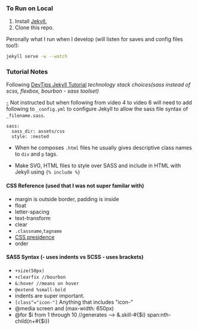 ### To Run on Local

1) Install [Jekyll.](https://jekyllrb.com)
2) Clone this repo.

Peronally what I run when I develop (will listen for saves and config files too!):

```bash
jekyll serve -w --watch
```

### Tutorial Notes
Following [DevTips Jekyll Tutorial](https://www.youtube.com/playlist?list=PLqGj3iMvMa4KQZUkRjfwMmTq_f1fbxerI)
_technology stack choices(sass instead of scss, flexbox, bourbon - sass toolset)_

[-](https://stackoverflow.com/questions/32045976/sass-wont-compile-file-unreadable-or-not-found/49293438#49293438) Not instructed but when following from video 4 to video 6 will need to add following to `_config.yml` to configure Jekyll to allow the sass file syntax of `_filename.sass`.

```
sass:
  sass_dir: assets/css
  style: :nested
```

- When he composes `.html` files he usually gives descriptive class names to `div` and `p` tags.

- Make SVG, HTML files to style over SASS and include in HTML with Jekyll using `{% include %}`

#### CSS Reference (used that I was not super familar with)
- margin is outside border, padding is inside
- float
- letter-spacing
- text-transform
- clear
- `.classname`,`tagname` 
- [CSS presidence](https://stackoverflow.com/questions/25105736/what-is-the-order-of-precedence-for-css)
- order

#### SASS Syntax (- uses indents vs SCSS - uses brackets)
- `+size(50px)`
- `+clearfix //bourbon`
- `&:hover //means on hover`
- `@extend %small-bold`
- indents are super important.
- `[class^="icon-"]` Anything that includes "icon-"
- @media screen and (max-width: 650px)
- @for $i from 1 through 10 //generates --> &.skill-#{$i} span:nth-child(n+#{$i})